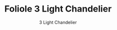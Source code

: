 ---
image_primary: "img/install-foliole-chandelier.jpg"
description: "The%20Foliole%20three%20light%20chandelier%20takes%20its%20inspiration%20from%20natural%20form%20and%20balance.%20Whether%20used%20as%20an%20individual%20chandelier%20or%20as%20a%20grouping%3B%20glass%2C%20wood%20and%20metal%20create%20opportunities%20for%20limitless%20combinations%20of%20color%20and%20composition."
designer: "Hennepin Made"
subtitle: "3 Light Chandelier"
title: "Foliole 3 Light Chandelier"
href: "https://www.hennepinmade.com/shop/3-light-chandelier"
tags: 
  - "hennepin-made"
  - "chandeliers"
image_secondary: "img/Foliole_Chandelier_Smoke_WhiteGold_Natural_White.jpg"
category: "chandeliers"
manufacturer: "Hennepin Made"
slug: "/manufacturers/hennepin-made/chandeliers/hennepin-made-foliole-3-light-chandelier"
---